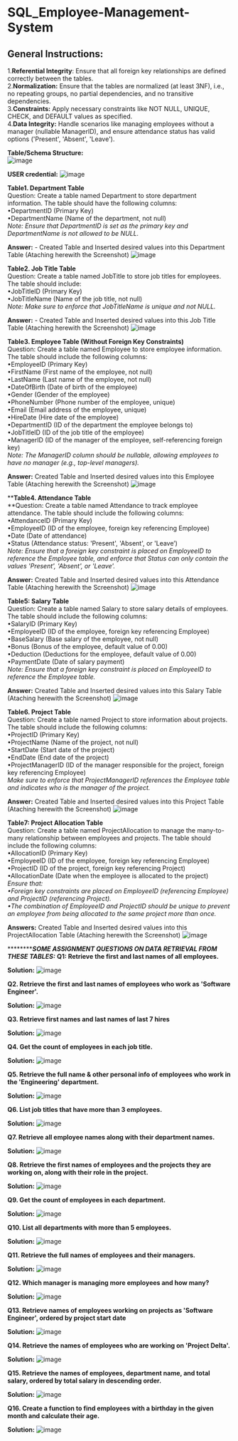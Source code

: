 # SQL_Employee-Management-System  

## General Instructions:  
1.**Referential Integrity**: Ensure that all foreign key relationships are defined correctly between the tables.  
2.**Normalization:** Ensure that the tables are normalized (at least 3NF), i.e., no repeating groups, no partial dependencies, and no transitive dependencies.  
3.**Constraints:** Apply necessary constraints like NOT NULL, UNIQUE, CHECK, and DEFAULT values as specified.  
4.**Data Integrity:** Handle scenarios like managing employees without a manager (nullable ManagerID), and ensure attendance status has valid options ('Present', 'Absent', 'Leave').  

**Table/Schema Structure:**  
![image](https://github.com/user-attachments/assets/8324472c-265a-4ef6-91c5-537164dfcc59)  

**USER credential:**
![image](https://github.com/user-attachments/assets/5d53f31f-91ba-403b-be48-eabcdfb1036e)  

**Table1. Department Table**  
Question: Create a table named Department to store department information. The table should have the following columns:  
•DepartmentID (Primary Key)  
•DepartmentName (Name of the department, not null)  
_Note: Ensure that DepartmentID is set as the primary key and DepartmentName is not allowed to be NULL._

**Answer:** - Created Table and Inserted desired values into this Department Table (Ataching herewith the Screenshot)
![image](https://github.com/user-attachments/assets/4331295e-0990-4f0c-9347-85178f76c078)  

**Table2. Job Title Table**  
Question: Create a table named JobTitle to store job titles for employees. The table should include:  
•JobTitleID (Primary Key)  
•JobTitleName (Name of the job title, not null)  
_Note: Make sure to enforce that JobTitleName is unique and not NULL._  

**Answer:** - Created Table and Inserted desired values into this Job Title Table (Ataching herewith the Screenshot) 
![image](https://github.com/user-attachments/assets/e39d4e65-b8de-40bb-b52f-7cc13410ff12)  

**Table3. Employee Table (Without Foreign Key Constraints)**  
Question: Create a table named Employee to store employee information.  
The table should include the following columns:  
•EmployeeID (Primary Key)  
•FirstName (First name of the employee, not null)  
•LastName (Last name of the employee, not null)  
•DateOfBirth (Date of birth of the employee)  
•Gender (Gender of the employee)  
•PhoneNumber (Phone number of the employee, unique)  
•Email (Email address of the employee, unique)  
•HireDate (Hire date of the employee)  
•DepartmentID (ID of the department the employee belongs to)  
•JobTitleID (ID of the job title of the employee)  
•ManagerID (ID of the manager of the employee, self-referencing foreign key)  
_Note: The ManagerID column should be nullable, allowing employees to have no manager (e.g., top-level managers)._  

**Answer:** Created Table and Inserted desired values into this Employee Table (Ataching herewith the Screenshot)
![image](https://github.com/user-attachments/assets/32c35e95-7746-4f9f-8719-e553f50c4be5)  

****Table4. Attendance Table**  
**Question: Create a table named Attendance to track employee attendance. The table should include the following columns:  
•AttendanceID (Primary Key)  
•EmployeeID (ID of the employee, foreign key referencing Employee)  
•Date (Date of attendance)  
•Status (Attendance status: 'Present', 'Absent', or 'Leave’)  
_Note: Ensure that a foreign key constraint is placed on EmployeeID to reference the Employee table, and enforce that Status can only contain the values 'Present', 'Absent', or 'Leave'._  

**Answer:** Created Table and Inserted desired values into this Attendance Table (Ataching herewith the Screenshot)
![image](https://github.com/user-attachments/assets/7806c171-2d9d-47b7-ac29-d4e70a889fc2)


**Table5: Salary Table**  
Question: Create a table named Salary to store salary details of employees. The table should include the following columns:  
•SalaryID (Primary Key)  
•EmployeeID (ID of the employee, foreign key referencing Employee)  
•BaseSalary (Base salary of the employee, not null)  
•Bonus (Bonus of the employee, default value of 0.00)  
•Deduction (Deductions for the employee, default value of 0.00)  
•PaymentDate (Date of salary payment)  
_Note: Ensure that a foreign key constraint is placed on EmployeeID to reference the Employee table._  

**Answer:** Created Table and Inserted desired values into this Salary Table (Ataching herewith the Screenshot)
![image](https://github.com/user-attachments/assets/711987f2-eca6-43cc-a5b3-16bb0c55e557)  

**Table6. Project Table**  
Question: Create a table named Project to store information about projects. The table should include the following columns:  
•ProjectID (Primary Key)  
•ProjectName (Name of the project, not null)  
•StartDate (Start date of the project)  
•EndDate (End date of the project)  
•ProjectManagerID (ID of the manager responsible for the project, foreign key referencing Employee)  
_Make sure to enforce that ProjectManagerID references the Employee table and indicates who is the manager of the project._  

**Answer:** Created Table and Inserted desired values into this Project Table (Ataching herewith the Screenshot)
![image](https://github.com/user-attachments/assets/ea9c1afd-c6fb-4f05-8b67-0b203ecb184b)  

**Table7: Project Allocation Table**  
Question: Create a table named ProjectAllocation to manage the many-to-many relationship between employees and projects. The table should include the following columns:  
•AllocationID (Primary Key)  
•EmployeeID (ID of the employee, foreign key referencing Employee)  
•ProjectID (ID of the project, foreign key referencing Project)  
•AllocationDate (Date when the employee is allocated to the project)  
_Ensure that:  
•Foreign key constraints are placed on EmployeeID (referencing Employee) and ProjectID (referencing Project).  
•The combination of EmployeeID and ProjectID should be unique to prevent an employee from being allocated to the same project more than once._  

**Answers:** Created Table and Inserted desired values into this ProjectAllocation Table (Ataching herewith the Screenshot)
![image](https://github.com/user-attachments/assets/89e75dc0-762e-4d73-bf2a-b0d84fedddb8)  

***************************SOME ASSIGNMENT QUESTIONS ON DATA RETRIEVAL FROM THESE TABLES:*******************
**Q1: Retrieve the first and last names of all employees.**

**Solution:**
![image](https://github.com/user-attachments/assets/2d45353b-ce5b-47be-a528-03975a5d1cee)  

**Q2. Retrieve the first and last names of employees who work as 'Software Engineer'.**

**Solution:**
![image](https://github.com/user-attachments/assets/c4f3c30d-67c3-4f3c-abbd-2f56072fefff)  

**Q3. Retrieve first names and last names of last 7 hires**

**Solution:** 
![image](https://github.com/user-attachments/assets/06bfdde5-6956-4d69-b2f5-f0f626fe6082)  

**Q4. Get the count of employees in each job title.**  

**Solution:**
![image](https://github.com/user-attachments/assets/c64eda84-6876-49d6-a23d-fcf9d6ad6df3)

**Q5. Retrieve the full name & other personal info of employees who work in the 'Engineering' department.**

**Solution:**
![image](https://github.com/user-attachments/assets/0ecaecb8-a62e-4711-bec7-f099ab076677)

**Q6. List job titles that have more than 3 employees.**

**Solution:**
![image](https://github.com/user-attachments/assets/f8f5dca5-749a-4628-bd67-11f62c1ac86e)  

**Q7. Retrieve all employee names along with their department names.**

**Solution:**
![image](https://github.com/user-attachments/assets/345ab73e-4fab-4edc-aeac-e1da0a939190)  

**Q8. Retrieve the first names of employees and the projects they are working on, along with their role in the project.**

**Solution:**
![image](https://github.com/user-attachments/assets/f0672fd6-bfc3-4026-914e-646e93979e1e)  

**Q9. Get the count of employees in each department.**

**Solution:**
![image](https://github.com/user-attachments/assets/3c807bc1-7ddc-49ce-9c33-11c6489439c0)  

**Q10. List all departments with more than 5 employees.**  

**Solution:**
![image](https://github.com/user-attachments/assets/cea38836-73be-4163-9bba-57562742ac72)

**Q11. Retrieve the full names of employees and their managers.**

**Solution:**
![image](https://github.com/user-attachments/assets/f781a54a-ee54-455e-bd17-1f46fd1162aa)  

**Q12. Which manager is managing more employees and how many?**  

**Solution:**
![image](https://github.com/user-attachments/assets/5673d5ef-d32a-429e-8aec-fc003380e960)

**Q13. Retrieve names of employees working on projects as 'Software Engineer', ordered by project start date**

**Solution:**
![image](https://github.com/user-attachments/assets/8db424e8-9a3b-4165-84d0-8572f5aee738)

**Q14. Retrieve the names of employees who are working on 'Project Delta'.**

**Solution:**
![image](https://github.com/user-attachments/assets/021eee37-d4d1-4813-9f47-b32f06fdeff1)

**Q15. Retrieve the names of employees, department name, and total salary, ordered by total salary in descending order.**

**Solution:**
![image](https://github.com/user-attachments/assets/86eda3a8-4835-4627-a5bc-3d538f7a46b6)

**Q16. Create a function to find employees with a birthday in the given month and calculate their age.**

**Solution:**
![image](https://github.com/user-attachments/assets/be287821-68bb-417b-81eb-e21dadddb39a)
